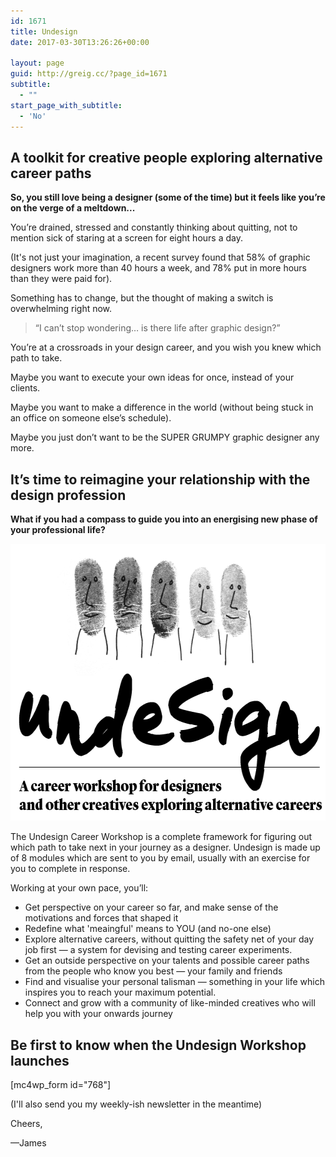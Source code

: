 ```yaml
---
id: 1671
title: Undesign
date: 2017-03-30T13:26:26+00:00

layout: page
guid: http://greig.cc/?page_id=1671
subtitle:
  - ""
start_page_with_subtitle:
  - 'No'
---
```

## A toolkit for creative people exploring alternative career paths

**So, you still love being a designer (some of the time) but it feels like you’re on the verge of a meltdown...**

You’re drained, stressed and constantly thinking about quitting, not to mention sick of staring at a screen for eight hours a day.

(It's not just your imagination, a recent survey found that 58% of graphic designers work more than 40 hours a week, and 78% put in more hours than they were paid for).

Something has to change, but the thought of making a switch is overwhelming right now.

> “I can’t stop wondering… is there life after graphic design?”

You’re at a crossroads in your design career, and you wish you knew which path to take.

Maybe you want to execute your own ideas for once, instead of your clients.

Maybe you want to make a difference in the world (without being stuck in an office on someone else’s schedule).

Maybe you just don’t want to be the SUPER GRUMPY graphic designer any more.

## It’s time to reimagine your relationship with the design profession

**What if you had a compass to guide you into an energising new phase of your professional life?**

<img src="/media/undesign-career-workshop.png" alt="" width="608" height="443" class="alignnone size-full wp-image-1672" />

The Undesign Career Workshop is a complete framework for figuring out which path to take next in your journey as a designer. Undesign is made up of 8 modules which are sent to you by email, usually with an exercise for you to complete in response.

Working at your own pace, you’ll:

* Get perspective on your career so far, and make sense of the motivations and forces that shaped it
* Redefine what 'meaingful' means to YOU (and no-one else)
* Explore alternative careers, without quitting the safety net of your day job first — a system for devising and testing career experiments.
* Get an outside perspective on your talents and possible career paths from the people who know you best — your family and friends
* Find and visualise your personal talisman — something in your life which inspires you to reach your maximum potential.
* Connect and grow with a community of like-minded creatives who will help you with your onwards journey

## Be first to know when the Undesign Workshop launches

[mc4wp_form id="768"]

(I'll also send you my weekly-ish newsletter in the meantime)

Cheers,

—James
